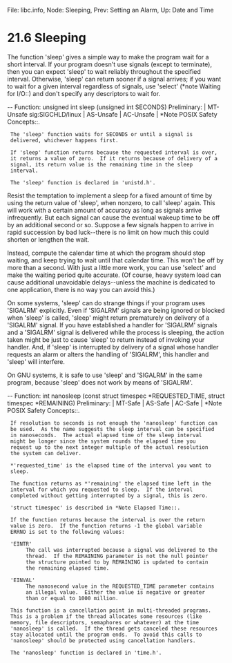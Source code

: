 File: libc.info,  Node: Sleeping,  Prev: Setting an Alarm,  Up: Date and Time

21.6 Sleeping
=============

The function 'sleep' gives a simple way to make the program wait for a
short interval.  If your program doesn't use signals (except to
terminate), then you can expect 'sleep' to wait reliably throughout the
specified interval.  Otherwise, 'sleep' can return sooner if a signal
arrives; if you want to wait for a given interval regardless of signals,
use 'select' (*note Waiting for I/O::) and don't specify any descriptors
to wait for.

 -- Function: unsigned int sleep (unsigned int SECONDS)
     Preliminary: | MT-Unsafe sig:SIGCHLD/linux | AS-Unsafe | AC-Unsafe
     | *Note POSIX Safety Concepts::.

     The 'sleep' function waits for SECONDS or until a signal is
     delivered, whichever happens first.

     If 'sleep' function returns because the requested interval is over,
     it returns a value of zero.  If it returns because of delivery of a
     signal, its return value is the remaining time in the sleep
     interval.

     The 'sleep' function is declared in 'unistd.h'.

   Resist the temptation to implement a sleep for a fixed amount of time
by using the return value of 'sleep', when nonzero, to call 'sleep'
again.  This will work with a certain amount of accuracy as long as
signals arrive infrequently.  But each signal can cause the eventual
wakeup time to be off by an additional second or so.  Suppose a few
signals happen to arrive in rapid succession by bad luck--there is no
limit on how much this could shorten or lengthen the wait.

   Instead, compute the calendar time at which the program should stop
waiting, and keep trying to wait until that calendar time.  This won't
be off by more than a second.  With just a little more work, you can use
'select' and make the waiting period quite accurate.  (Of course, heavy
system load can cause additional unavoidable delays--unless the machine
is dedicated to one application, there is no way you can avoid this.)

   On some systems, 'sleep' can do strange things if your program uses
'SIGALRM' explicitly.  Even if 'SIGALRM' signals are being ignored or
blocked when 'sleep' is called, 'sleep' might return prematurely on
delivery of a 'SIGALRM' signal.  If you have established a handler for
'SIGALRM' signals and a 'SIGALRM' signal is delivered while the process
is sleeping, the action taken might be just to cause 'sleep' to return
instead of invoking your handler.  And, if 'sleep' is interrupted by
delivery of a signal whose handler requests an alarm or alters the
handling of 'SIGALRM', this handler and 'sleep' will interfere.

   On GNU systems, it is safe to use 'sleep' and 'SIGALRM' in the same
program, because 'sleep' does not work by means of 'SIGALRM'.

 -- Function: int nanosleep (const struct timespec *REQUESTED_TIME,
          struct timespec *REMAINING)
     Preliminary: | MT-Safe | AS-Safe | AC-Safe | *Note POSIX Safety
     Concepts::.

     If resolution to seconds is not enough the 'nanosleep' function can
     be used.  As the name suggests the sleep interval can be specified
     in nanoseconds.  The actual elapsed time of the sleep interval
     might be longer since the system rounds the elapsed time you
     request up to the next integer multiple of the actual resolution
     the system can deliver.

     *'requested_time' is the elapsed time of the interval you want to
     sleep.

     The function returns as *'remaining' the elapsed time left in the
     interval for which you requested to sleep.  If the interval
     completed without getting interrupted by a signal, this is zero.

     'struct timespec' is described in *Note Elapsed Time::.

     If the function returns because the interval is over the return
     value is zero.  If the function returns -1 the global variable
     ERRNO is set to the following values:

     'EINTR'
          The call was interrupted because a signal was delivered to the
          thread.  If the REMAINING parameter is not the null pointer
          the structure pointed to by REMAINING is updated to contain
          the remaining elapsed time.

     'EINVAL'
          The nanosecond value in the REQUESTED_TIME parameter contains
          an illegal value.  Either the value is negative or greater
          than or equal to 1000 million.

     This function is a cancellation point in multi-threaded programs.
     This is a problem if the thread allocates some resources (like
     memory, file descriptors, semaphores or whatever) at the time
     'nanosleep' is called.  If the thread gets canceled these resources
     stay allocated until the program ends.  To avoid this calls to
     'nanosleep' should be protected using cancellation handlers.

     The 'nanosleep' function is declared in 'time.h'.

